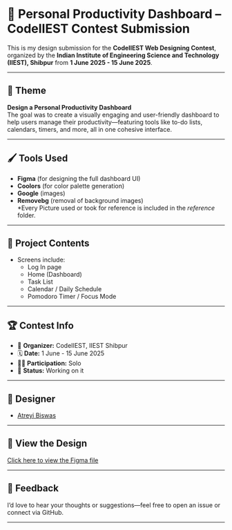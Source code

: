 # 🎨 Personal Productivity Dashboard – CodeIIEST Contest Submission

This is my design submission for the **CodeIIEST Web Designing Contest**, organized by the **Indian Institute of Engineering Science and Technology (IIEST), Shibpur** from **1 June 2025 - 15 June 2025**.

---

## 🧠 Theme

**Design a Personal Productivity Dashboard**  
The goal was to create a visually engaging and user-friendly dashboard to help users manage their productivity—featuring tools like to-do lists, calendars, timers, and more, all in one cohesive interface.

---

## 🖌️ Tools Used

- **Figma** (for designing the full dashboard UI)  
- **Coolors** (for color palette generation)
- **Google** (images)
- **Removebg** (removal of background images)
  <br>*Every Picture used or took for reference is included in the *reference* folder.
  
---

## 📁 Project Contents

- Screens include:
  - Log In page
  - Home (Dashboard) 
  - Task List
  - Calendar / Daily Schedule
  - Pomodoro Timer / Focus Mode

---

## 🏆 Contest Info

- 🏢 **Organizer:** CodeIIEST, IIEST Shibpur  
- 🗓️ **Date:** 1 June - 15 June 2025  
- 🧑‍💻 **Participation:** Solo  
- 📄 **Status:** Working on it

---

## 👤 Designer

- [Atreyi Biswas](https://github.com/atreyi-biswas)

---

## 🔗 View the Design

[Click here to view the Figma file](https://www.figma.com/design/qW7khkY5711uNPYjuYJxLz/Untitled?t=2P1eQ3U6fccAeKo3-1)  

---

## 💬 Feedback

I’d love to hear your thoughts or suggestions—feel free to open an issue or connect via GitHub.

---


